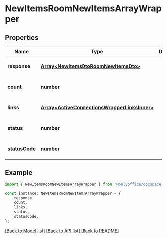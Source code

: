 # NewItemsRoomNewItemsArrayWrapper


## Properties

Name | Type | Description | Notes
------------ | ------------- | ------------- | -------------
**response** | [**Array&lt;NewItemsDtoRoomNewItemsDto&gt;**](NewItemsDtoRoomNewItemsDto.md) |  | [optional] [default to undefined]
**count** | **number** |  | [optional] [default to undefined]
**links** | [**Array&lt;ActiveConnectionsWrapperLinksInner&gt;**](ActiveConnectionsWrapperLinksInner.md) |  | [optional] [default to undefined]
**status** | **number** |  | [optional] [default to undefined]
**statusCode** | **number** |  | [optional] [default to undefined]

## Example

```typescript
import { NewItemsRoomNewItemsArrayWrapper } from '@onlyoffice/docspace-api-typescript';

const instance: NewItemsRoomNewItemsArrayWrapper = {
    response,
    count,
    links,
    status,
    statusCode,
};
```

[[Back to Model list]](../README.md#documentation-for-models) [[Back to API list]](../README.md#documentation-for-api-endpoints) [[Back to README]](../README.md)
